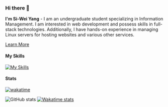 ### Hi there 👋

**I'm Si-Wei Yang** - I am an undergraduate student specializing in Information Management. I am interested in web development and possess skills in full-stack technologies. Additionally, I have hands-on experience in managing Linux servers for hosting websites and various other services.

[Learn More](https://siweiyang.com/)

#### My Skills

[![My Skills](https://skillicons.dev/icons?i=js,ts,html,css,nodejs,go,java,php,py,svelte,tailwind,redis,mysql,mongodb,linux,nginx,docker,postman)](https://skillicons.dev)

#### Stats

[![wakatime](https://wakatime.com/badge/user/a3820300-7569-43d7-bf07-06e3d8b68812.svg)](https://wakatime.com/@a3820300-7569-43d7-bf07-06e3d8b68812)

![GitHub stats](https://github-readme-stats-yangszwei.vercel.app/api?username=yangszwei&show_icons=true)
[![Wakatime stats](https://github-readme-stats-yangszwei.vercel.app/api/wakatime?username=yangszwei&layout=compact)](https://wakatime.com/@yangszwei)

<!--
**yangszwei/yangszwei** is a ✨ _special_ ✨ repository because its `README.md` (this file) appears on your GitHub profile.

Here are some ideas to get you started:

- 🔭 I’m currently working on ...
- 🌱 I’m currently learning ...
- 👯 I’m looking to collaborate on ...
- 🤔 I’m looking for help with ...
- 💬 Ask me about ...
- 📫 How to reach me: ...
- 😄 Pronouns: ...
- ⚡ Fun fact: ...
-->
